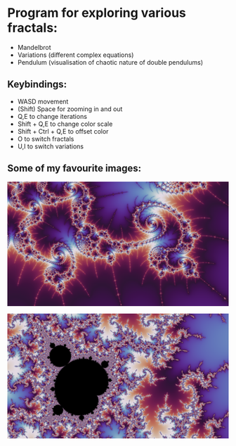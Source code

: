 <h1>Program for exploring various fractals:</h1>
<ul>
  <li>Mandelbrot</li>
  <li>Variations (different complex equations)</li>
  <li>Pendulum (visualisation of chaotic nature of double pendulums)</li>
</ul>


<h2>Keybindings:</h2>
<ul>
  <li>WASD movement</li>
  <li>(Shift) Space for zooming in and out</li>
  <li>Q,E to change iterations</li>
  <li>Shift + Q,E to change color scale</li>
  <li>Shift + Ctrl + Q,E to offset color</li>
  <li>O to switch fractals</li>
  <li>U,I to switch variations</li>
</ul>

<h2>Some of my favourite images:</h2>

![Swirls](https://github.com/William-Kenyon/Fractal_Explorer/blob/main/images/dark.png)

![Minibrot](https://github.com/William-Kenyon/Fractal_Explorer/blob/main/images/mishapen.png)
